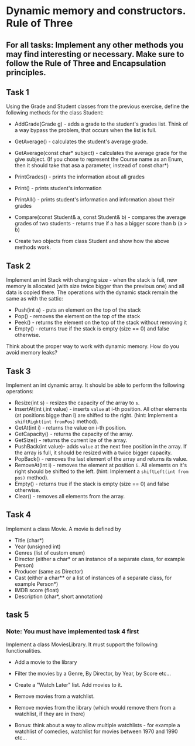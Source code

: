 # Dynamic memory and constructors. Rule of Three

## For all tasks: Implement any other methods you may find interesting or necessary. Make sure to follow the Rule of Three and Encapsulation principles.

## Task 1
Using the Grade and Student classes from the previous exercise, define the following methods for the class Student: 
- AddGrade(Grade g) - adds a grade to the student's grades list. Think of a way bypass the problem, that occurs when the list is full.
- GetAverage() - calculates the student's average grade.
- GetAverage(const char* subject) - calculates the average grade for the give subject. (If you chose to represent the Course name as an Enum, then it should take that asa a parameter, instead of const char*)
- PrintGrades() - prints the information about all grades
- Print() - prints student's information
- PrintAll() - prints student's information and information about their grades
- Compare(const Student& a, const Student& b) - compares the average grades of two students - returns true if a has a bigger score than b (a > b)


- Create two objects from class Student and show how the above methods work.


## Task 2
Implement an int Stack with changing size - when the stack is full, new memory is allocated (with size twice bigger than the previous one) and all data is copied there. The operations with the dynamic stack remain the same as with the sattic: 
- Push(int a) - puts an element on the top of the stack
- Pop() - removes the element on the top of the stack
- Peek() - returns the element on the top of the stack without removing it
- Empty() - returns true if the stack is empty (size == 0) and false otherwise.

Think about the proper way to work with dynamic memory. How do you avoid memory leaks?

## Task 3
Implement an int dynamic array. It should be able to perform the following operations:
- Resize(int s) - resizes the capacity of the array to `s`.
- InsertAt(int i,int value) - inserts  `value` at i-th position. All other elements (at positions bigge than i) are shifted to the right. (hint: Implement a `shiftRight(int fromPos)` method). 
- GetAt(int i) - returns the value on i-th position.
- GetCapacity() - returns the capacity of the array.
- GetSize() - returns the current ize of the array.
- PushBack(int value)- adds `value` at the next free position in the array. If the array is full, it should be resized with a twice bigger capacity.
- PopBack() - removes the last element of the array and returns its value.
- RemoveAt(int i) - removes the element at position `i`. All elements on it's right should be shifted to the left. (hint: Implement a `shiftLeft(int from pos)` method).
- Empty() - returns true if the stack is empty (size == 0) and false otherwise.
- Clear() - removes all elements from the array. 

## Task 4
Implement a class Movie. A movie is defined by
- Title (char*)
- Year (unsigned int)
- Genres (list of custom enum)
- Director (either a char* or an instance of a separate class, for example Person)
- Producer (same as Director)
- Cast (either a char** or a list of instances of a separate class, for example Person*) 
- IMDB score (float)
- Description (char*, short annotation)

## task 5 
### Note: You must have implemented task 4 first
Implement a class MoviesLibrary. It must support the following functionalities.
- Add a movie to the library
- Filter the movies by a Genre, By Director, by Year, by Score etc...
- Create a "Watch Later" list. Add movies to it.
- Remove movies from a watchlist.
- Remove movies from the library (which would remove them from a watchlist, if they are in there)

- Bonus: think about a way to allow multiple watchlists - for example a watchlist of comedies, watchlist for movies between 1970 and 1990 etc...